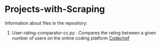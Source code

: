 # Projects-with-Scraping

Information about files in the repository:

1. User-rating-comparator-cc.py  : Compares the rating between a given number of users on the online coding platform [Codechef](https://www.codechef.com/node)
